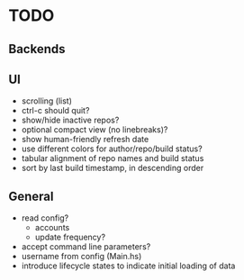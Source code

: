 # TODO

## Backends

## UI
 * scrolling (list)
 * ctrl-c should quit?
 * show/hide inactive repos?
 * optional compact view (no linebreaks)?
 * show human-friendly refresh date
 * use different colors for author/repo/build status?
 * tabular alignment of repo names and build status
 * sort by last build timestamp, in descending order

## General
* read config?
  - accounts
  - update frequency?
* accept command line parameters?
* username from config (Main.hs)
* introduce lifecycle states to indicate initial loading of data
